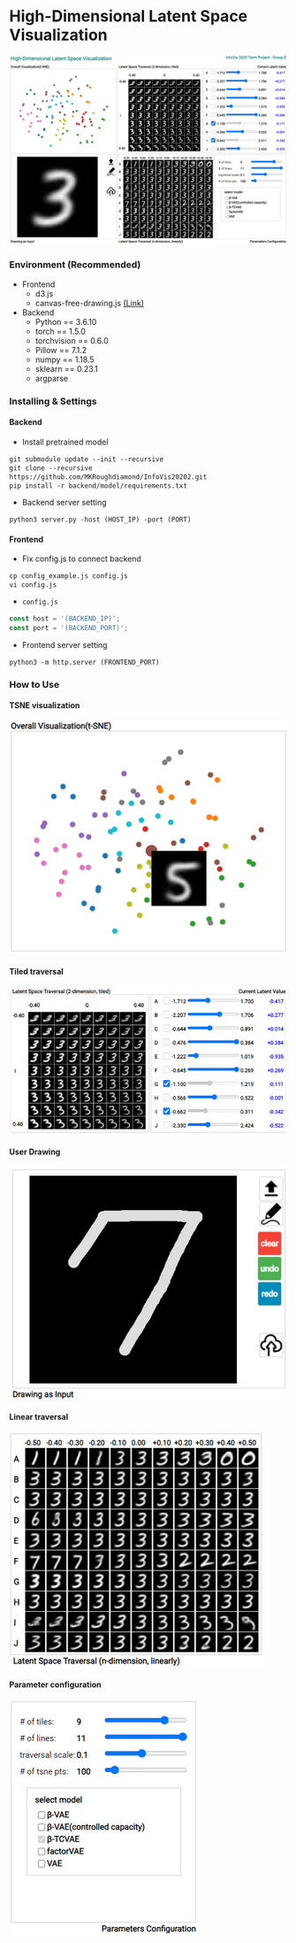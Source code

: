 # High-Dimensional Latent Space Visualization

![overview](imgs/overview.PNG)

### Environment (Recommended)
- Frontend
  - d3.js
  - canvas-free-drawing.js [(Link)](https://github.com/federico-moretti/canvas-free-drawing)
- Backend
  - Python == 3.6.10
  - torch == 1.5.0
  - torchvision == 0.6.0
  - Pillow == 7.1.2
  - numpy == 1.18.5
  - sklearn == 0.23.1
  - argparse

### Installing & Settings
#### Backend
- Install pretrained model
```
git submodule update --init --recursive
git clone --recursive https://github.com/MKRoughdiamond/InfoVis20202.git
pip install -r backend/model/requirements.txt
```
  - Backend server setting
```
python3 server.py -host (HOST_IP) -port (PORT)
```

#### Frontend
- Fix config.js to connect backend
```
cp config_example.js config.js
vi config.js
```
  - `config.js`
```javascript
const host = '(BACKEND_IP)';
const port = '(BACKEND_PORT)';
```
- Frontend server setting
```
python3 -m http.server (FRONTEND_PORT)
```

### How to Use
#### TSNE visualization

<img src="imgs/TSNE.PNG" style="width:200">

#### Tiled traversal

<img src="imgs/tiled.PNG" style="width:200">

#### User Drawing

<img src="imgs/draw.PNG" style="width:200">

#### Linear traversal

<img src="imgs/linearly.PNG" style="width:200">

#### Parameter configuration

<img src="imgs/configure.PNG" style="width:200">
